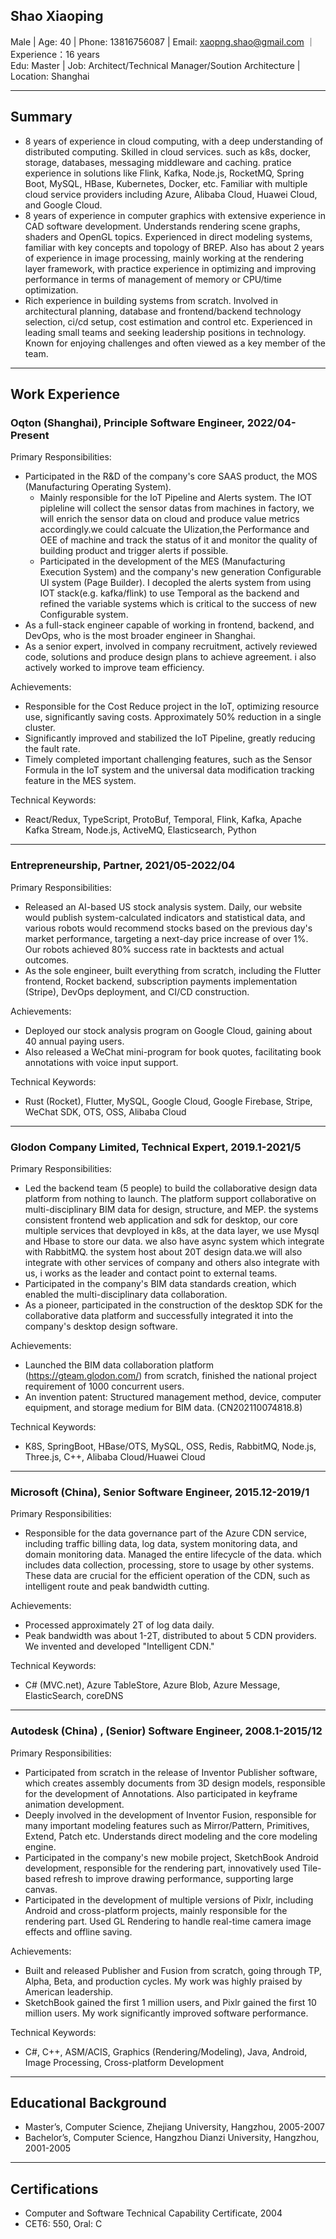 ## Shao Xiaoping
Male | Age: 40 | Phone: 13816756087 | Email: xaopng.shao@gmail.com ｜ Experience：16 years   
Edu: Master | Job: Architect/Technical Manager/Soution Architecture | Location: Shanghai

---

## Summary
- 8 years of experience in cloud computing, with a deep understanding of distributed computing. Skilled in cloud services. such as k8s, docker, storage, databases, messaging middleware and caching.  pratice experience in solutions like Flink, Kafka, Node.js, RocketMQ, Spring Boot, MySQL, HBase, Kubernetes, Docker, etc. Familiar with multiple cloud service providers including Azure, Alibaba Cloud, Huawei Cloud, and Google Cloud.
- 8 years of experience in computer graphics with extensive experience in CAD software development. Understands rendering scene graphs, shaders and OpenGL topics. Experienced in direct modeling systems, familiar with key concepts and topology of BREP. Also has about 2 years of experience in image processing, mainly working at the rendering layer framework, with practice experience in optimizing and improving performance in terms of management of memory or CPU/time optimization.
- Rich experience in building systems from scratch. Involved in architectural planning, database and frontend/backend technology selection, ci/cd setup, cost estimation and control etc. Experienced in leading small teams and seeking leadership positions in technology. Known for enjoying challenges and often viewed as a key member of the team.

---

## Work Experience 
### Oqton (Shanghai), Principle Software Engineer, 2022/04-Present
Primary Responsibilities:
- Participated in the R&D of the company's core SAAS product, the MOS (Manufacturing Operating System).
  - Mainly responsible for the IoT Pipeline and Alerts system. The IOT pipleline will collect the sensor datas from machines in factory, we will enrich the sensor data on cloud and produce value metrics accordingly.we could calcuate the Ulization,the Performance and OEE of machine and track the status of it and monitor the quality of building product and trigger alerts if possible.
  - Participated in the development of the MES (Manufacturing Execution System) and the company's new generation Configurable UI system (Page Builder). I decopled the alerts system from using IOT stack(e.g. kafka/flink) to use Temporal as the backend and refined the variable systems which is critical to the success of new Configurable system.
- As a full-stack engineer capable of working in frontend, backend, and DevOps, who is the most broader engineer in Shanghai.
- As a senior expert, involved in company recruitment, actively reviewed code, solutions and produce design plans to achieve agreement. i also actively worked to improve team efficiency.

Achievements:
- Responsible for the Cost Reduce project in the IoT, optimizing resource use, significantly saving costs. Approximately 50% reduction in a single cluster.
- Significantly improved and stabilized the IoT Pipeline, greatly reducing the fault rate.
- Timely completed important challenging features, such as the Sensor Formula in the IoT system and the universal data modification tracking feature in the MES system.

Technical Keywords:
- React/Redux, TypeScript, ProtoBuf, Temporal, Flink, Kafka, Apache Kafka Stream, Node.js, ActiveMQ, Elasticsearch, Python

---
### Entrepreneurship, Partner, 2021/05-2022/04
Primary Responsibilities:
- Released an AI-based US stock analysis system. Daily, our website would publish system-calculated indicators and statistical data, and various robots would recommend stocks based on the previous day's market performance, targeting a next-day price increase of over 1%. Our robots achieved 80% success rate in backtests and actual outcomes.
- As the sole engineer, built everything from scratch, including the Flutter frontend, Rocket backend, subscription payments implementation (Stripe), DevOps deployment, and CI/CD construction.

Achievements:
- Deployed our stock analysis program on Google Cloud, gaining about 40 annual paying users.
- Also released a WeChat mini-program for book quotes, facilitating book annotations with voice input support.

Technical Keywords:
- Rust (Rocket), Flutter, MySQL, Google Cloud, Google Firebase, Stripe, WeChat SDK, OTS, OSS, Alibaba Cloud

---
### Glodon Company Limited, Technical Expert, 2019.1-2021/5
Primary Responsibilities:
- Led the backend team (5 people) to build the collaborative design data platform from nothing to launch. The platform support collaborative on multi-disciplinary BIM data for design, structure, and MEP. the systems consistent frontend web application and sdk for desktop, our core multiple services that devployed in k8s, at the data layer, we use Mysql and Hbase to store our data. we also have async system which integrate with RabbitMQ. the system host about 20T design data.we will also integrate with other services of company and others also integrate with us, i works as the leader and contact point to external teams.
- Participated in the company's BIM data standards creation, which enabled the multi-disciplinary data collaboration.
- As a pioneer, participated in the construction of the desktop SDK for the collaborative data platform and successfully integrated it into the company's desktop design software.

Achievements:
- Launched the BIM data collaboration platform (https://gteam.glodon.com/) from scratch, finished the national project requirement of 1000 concurrent users.
- An invention patent: Structured management method, device, computer equipment, and storage medium for BIM data. (CN202110074818.8)

Technical Keywords:
- K8S, SpringBoot, HBase/OTS, MySQL, OSS, Redis, RabbitMQ, Node.js, Three.js, C++, Alibaba Cloud/Huawei Cloud

---
### Microsoft (China), Senior Software Engineer, 2015.12-2019/1
Primary Responsibilities:
- Responsible for the data governance part of the Azure CDN service, including traffic billing data, log data, system monitoring data, and domain monitoring data. Managed the entire lifecycle of the data. which includes data collection, processing, store to usage by other systems. These data are crucial for the efficient operation of the CDN, such as intelligent route and peak bandwidth cutting.

Achievements:
- Processed approximately 2T of log data daily. 
- Peak bandwidth was about 1-2T, distributed to about 5 CDN providers. We invented and developed "Intelligent CDN."

Technical Keywords:
- C# (MVC.net), Azure TableStore, Azure Blob, Azure Message, ElasticSearch, coreDNS

---
### Autodesk (China) , (Senior) Software Engineer, 2008.1-2015/12
Primary Responsibilities:
- Participated from scratch in the release of Inventor Publisher software, which creates assembly documents from 3D design models, responsible for the development of Annotations. Also participated in keyframe animation development.
- Deeply involved in the development of Inventor Fusion, responsible for many important modeling features such as Mirror/Pattern, Primitives, Extend, Patch etc. Understands direct modeling and the core modeling engine.
- Participated in the company's new mobile project, SketchBook Android development, responsible for the rendering part, innovatively used Tile-based refresh to improve drawing performance, supporting large canvas.
- Participated in the development of multiple versions of Pixlr, including Android and cross-platform projects, mainly responsible for the rendering part. Used GL Rendering to handle real-time camera image effects and offline saving.

Achievements:
- Built and released Publisher and Fusion from scratch, going through TP, Alpha, Beta, and production cycles. My work was highly praised by American leadership.
- SketchBook gained the first 1 million users, and Pixlr gained the first 10 million users. My work significantly improved software performance.

Technical Keywords:
- C#, C++, ASM/ACIS, Graphics (Rendering/Modeling), Java, Android, Image Processing, Cross-platform Development

---

## Educational Background
- Master’s, Computer Science, Zhejiang University, Hangzhou, 2005-2007
- Bachelor’s, Computer Science, Hangzhou Dianzi University, Hangzhou, 2001-2005

---

## Certifications
- Computer and Software Technical Capability Certificate, 2004
- CET6: 550, Oral: C
